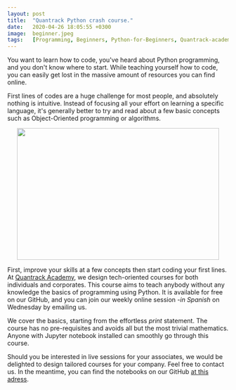 ```yaml
---
layout: post
title:  "Quantrack Python crash course."
date:   2020-04-26 18:05:55 +0300
image:  beginner.jpeg
tags:   [Programming, Beginners, Python-for-Beginners, Quantrack-academy]
---
```


You want to learn how to code, you've heard about Python programming, and you don't know where to start. While teaching yourself how to code, you can easily get lost in the massive amount of resources you can find online.  
 
First lines of codes are a huge challenge for most people, and absolutely nothing is intuitive. Instead of focusing all your effort on learning a specific language, it's generally better to try and read about a few basic concepts such as Object-Oriented programming or algorithms. 

<p align="center">
  <img width="460" height="300" src="https://media.giphy.com/media/11kEuHSQAXXiGQ/giphy.gif">
</p>


First, improve your skills at a few concepts then start coding your first lines. At [Quantrack Academy](quantrackacademy.io), we design tech-oriented courses for both individuals and corporates. This course aims to teach anybody without any knowledge the basics of programming using Python. It is available for free on our GitHub, and you can join our weekly online session *-in Spanish* on Wednesday by emailing us.


We cover the basics, starting from the effortless *print* statement. The course has no pre-requisites and avoids all but the most trivial mathematics. Anyone with Jupyter notebook installed can smoothly go through this course. 

Should you be interested in live sessions for your associates, we would be delighted to design tailored courses for your company. Feel free to contact us. In the meantime, you can find the notebooks on our GitHub [at this adress](https://github.com/quantrack/qt_academy_python_beginners).
 
